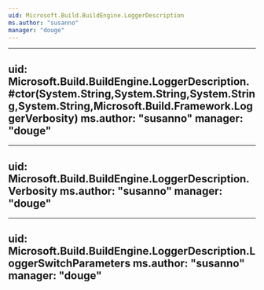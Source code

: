 ```yaml
---
uid: Microsoft.Build.BuildEngine.LoggerDescription
ms.author: "susanno"
manager: "douge"
---
```


---
uid: Microsoft.Build.BuildEngine.LoggerDescription.#ctor(System.String,System.String,System.String,System.String,Microsoft.Build.Framework.LoggerVerbosity)
ms.author: "susanno"
manager: "douge"
---

---
uid: Microsoft.Build.BuildEngine.LoggerDescription.Verbosity
ms.author: "susanno"
manager: "douge"
---

---
uid: Microsoft.Build.BuildEngine.LoggerDescription.LoggerSwitchParameters
ms.author: "susanno"
manager: "douge"
---

